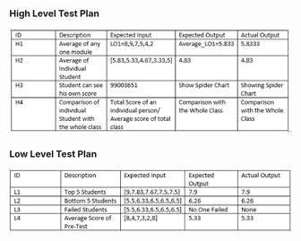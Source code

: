 ### High Level Test Plan

![alt text](https://github.com/99003655/AppliedSDLC_C4/blob/main/4_TestPlan/High%20Level%20Test%20Plan.png)


### Low Level Test Plan

![alt text](https://github.com/99003655/AppliedSDLC_C4/blob/main/4_TestPlan/Low%20Level%20Test%20Plan.png)
